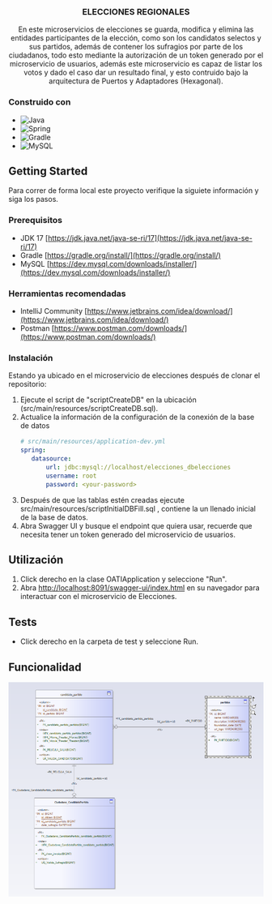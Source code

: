 <br />
<div align="center">
<h3 align="center">ELECCIONES REGIONALES</h3>
  <p align="center">
      En este microservicios de elecciones se guarda, modifica y elimina las entidades participantes de la elección, como son los candidatos selectos y sus partidos, además de contener los sufragios por parte de los ciudadanos, todo esto mediante la autorización de un token generado por el microservicio de usuarios, además este microservicio es capaz de listar los votos y dado el caso dar un resultado final, y esto contruido bajo la arquitectura de Puertos y Adaptadores (Hexagonal).
   </p>
</div>

### Construido con

* ![Java](https://img.shields.io/badge/java-%23ED8B00.svg?style=for-the-badge&logo=java&logoColor=white)
* ![Spring](https://img.shields.io/badge/Spring-6DB33F?style=for-the-badge&logo=spring&logoColor=white)
* ![Gradle](https://img.shields.io/badge/Gradle-02303A.svg?style=for-the-badge&logo=Gradle&logoColor=white)
* ![MySQL](https://img.shields.io/badge/MySQL-00000F?style=for-the-badge&logo=mysql&logoColor=white)


<!-- GETTING STARTED -->
## Getting Started

Para correr de forma local este proyecto verifique la siguiete información y siga los pasos.

### Prerequisitos

* JDK 17 [https://jdk.java.net/java-se-ri/17](https://jdk.java.net/java-se-ri/17)
* Gradle [https://gradle.org/install/](https://gradle.org/install/)
* MySQL [https://dev.mysql.com/downloads/installer/](https://dev.mysql.com/downloads/installer/)

### Herramientas recomendadas
* IntelliJ Community [https://www.jetbrains.com/idea/download/](https://www.jetbrains.com/idea/download/)
* Postman [https://www.postman.com/downloads/](https://www.postman.com/downloads/)

### Instalación
Estando ya ubicado en el microservicio de elecciones después de clonar el repositorio:
1. Ejecute el script de "scriptCreateDB" en la ubicación (src/main/resources/scriptCreateDB.sql).
4. Actualice la información de la configuración de la conexión de la base de datos
   ```yml
   # src/main/resources/application-dev.yml
   spring:
      datasource:
          url: jdbc:mysql://localhost/elecciones_dbelecciones
          username: root
          password: <your-password>
   ```
5. Después de que las tablas estén creadas ejecute src/main/resources/scriptInitialDBFill.sql , contiene la un llenado inicial de la base de datos.
6. Abra Swagger UI y busque el endpoint que quiera usar, recuerde que necesita tener un token generado del microservicio de usuarios.


<!-- USAGE -->
## Utilización

1. Click derecho en la clase OATIApplication y seleccione "Run".
2. Abra [http://localhost:8091/swagger-ui/index.html](http://localhost:8090/swagger-ui/index.html) en su navegador para interactuar con el microservicio de Elecciones.

<!-- ROADMAP -->
## Tests

- Click derecho en la carpeta de test y seleccione Run.

## Funcionalidad
![img.png](ResourseReadme/ModeloRelacional.png)